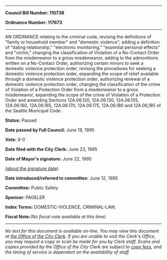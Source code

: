 

********

**Council Bill Number: 110738**
   
**Ordinance Number: 117673**
********

 AN ORDINANCE relating to the criminal code, revising the definitions of "family or household member" and "domestic violence", adding a definition of "dating relationshp," "electronic monitoring," "essential personal effects" and "victim," changing the classification of Violation of a No-Contact Order from the misdemeanor to a gross misdemeanor, adding to the admonitions written on a No-Contact Order, authorizing certain minors to seek a domestic violence protection order, revising the procedures for seeking a domestic violence protection order, expanding the scope of relief available through a domestic violence protection order, authorizing renewal of a domestic violence protection order, changing the classification of the crime of Violation of a Protection Order from a misdemeanor to a gross misdemeanor, expanding the scope of the crime of Violation of a Protection Order and amending Sections 12A.06.120, 12A.06.130, 12A.06.155, 12A.06.160, 12A.06.165, 12A.06.170, 12A.06.175, 12A.06.180 and 12A.06,185 of the Seattle Municipal Code.

**Status:** Passed
   
**Date passed by Full Council:** June 19, 1995
   
**Vote:** 9-0
   
**Date filed with the City Clerk:** June 23, 1995
   
**Date of Mayor's signature:** June 22, 1995
   
[(about the signature date)](/~public/approvaldate.htm)
   
   
   
**Date introduced/referred to committee:** June 12, 1995
   
**Committee:** Public Safety
   
**Sponsor:** PAGELER
   
   
**Index Terms:** DOMESTIC-VIOLENCE, CRIMINAL-LAW,

**Fiscal Note:**_(No fiscal note available at this time)_
********

_No text for this document is available on-line. You may view this document at [the Office of the City Clerk](http://www.seattle.gov/leg/clerk/contactUs.htm). If you are unable to visit the Clerk's Office, you may request a copy or scan be made for you by Clerk staff. Scans and copies provided by the Office of the City Clerk are subject to [copy fees](http://clerk.seattle.gov/~public/clerkfees.htm), and the timing of service is dependent on the availability of staff._

